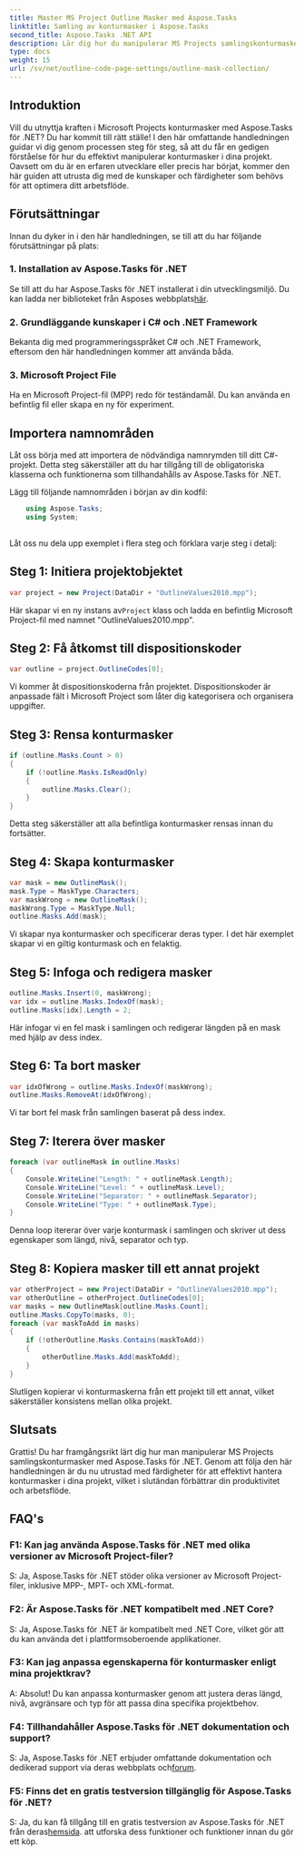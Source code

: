 ```yaml
---
title: Master MS Project Outline Masker med Aspose.Tasks
linktitle: Samling av konturmasker i Aspose.Tasks
second_title: Aspose.Tasks .NET API
description: Lär dig hur du manipulerar MS Projects samlingskonturmasker med Aspose.Tasks för .NET. Förbättra produktiviteten med denna omfattande handledning.
type: docs
weight: 15
url: /sv/net/outline-code-page-settings/outline-mask-collection/
---
```

## Introduktion
Vill du utnyttja kraften i Microsoft Projects konturmasker med Aspose.Tasks för .NET? Du har kommit till rätt ställe! I den här omfattande handledningen guidar vi dig genom processen steg för steg, så att du får en gedigen förståelse för hur du effektivt manipulerar konturmasker i dina projekt. Oavsett om du är en erfaren utvecklare eller precis har börjat, kommer den här guiden att utrusta dig med de kunskaper och färdigheter som behövs för att optimera ditt arbetsflöde.
## Förutsättningar
Innan du dyker in i den här handledningen, se till att du har följande förutsättningar på plats:
### 1. Installation av Aspose.Tasks för .NET
Se till att du har Aspose.Tasks för .NET installerat i din utvecklingsmiljö. Du kan ladda ner biblioteket från Asposes webbplats[här](https://releases.aspose.com/tasks/net/).
### 2. Grundläggande kunskaper i C# och .NET Framework
Bekanta dig med programmeringsspråket C# och .NET Framework, eftersom den här handledningen kommer att använda båda.
### 3. Microsoft Project File
Ha en Microsoft Project-fil (MPP) redo för teständamål. Du kan använda en befintlig fil eller skapa en ny för experiment.
## Importera namnområden
Låt oss börja med att importera de nödvändiga namnrymden till ditt C#-projekt. Detta steg säkerställer att du har tillgång till de obligatoriska klasserna och funktionerna som tillhandahålls av Aspose.Tasks för .NET.

Lägg till följande namnområden i början av din kodfil:
```csharp
    using Aspose.Tasks;
    using System;
    
```
Låt oss nu dela upp exemplet i flera steg och förklara varje steg i detalj:
## Steg 1: Initiera projektobjektet
```csharp
var project = new Project(DataDir + "OutlineValues2010.mpp");
```
 Här skapar vi en ny instans av`Project` klass och ladda en befintlig Microsoft Project-fil med namnet "OutlineValues2010.mpp".
## Steg 2: Få åtkomst till dispositionskoder
```csharp
var outline = project.OutlineCodes[0];
```
Vi kommer åt dispositionskoderna från projektet. Dispositionskoder är anpassade fält i Microsoft Project som låter dig kategorisera och organisera uppgifter.
## Steg 3: Rensa konturmasker
```csharp
if (outline.Masks.Count > 0)
{
    if (!outline.Masks.IsReadOnly)
    {
        outline.Masks.Clear();
    }
}
```
Detta steg säkerställer att alla befintliga konturmasker rensas innan du fortsätter.
## Steg 4: Skapa konturmasker
```csharp
var mask = new OutlineMask();
mask.Type = MaskType.Characters;
var maskWrong = new OutlineMask();
maskWrong.Type = MaskType.Null;
outline.Masks.Add(mask);
```
Vi skapar nya konturmasker och specificerar deras typer. I det här exemplet skapar vi en giltig konturmask och en felaktig.
## Steg 5: Infoga och redigera masker
```csharp
outline.Masks.Insert(0, maskWrong);
var idx = outline.Masks.IndexOf(mask);
outline.Masks[idx].Length = 2;
```
Här infogar vi en fel mask i samlingen och redigerar längden på en mask med hjälp av dess index.
## Steg 6: Ta bort masker
```csharp
var idxOfWrong = outline.Masks.IndexOf(maskWrong);
outline.Masks.RemoveAt(idxOfWrong);
```
Vi tar bort fel mask från samlingen baserat på dess index.
## Steg 7: Iterera över masker
```csharp
foreach (var outlineMask in outline.Masks)
{
    Console.WriteLine("Length: " + outlineMask.Length);
    Console.WriteLine("Level: " + outlineMask.Level);
    Console.WriteLine("Separator: " + outlineMask.Separator);
    Console.WriteLine("Type: " + outlineMask.Type);
}
```
Denna loop itererar över varje konturmask i samlingen och skriver ut dess egenskaper som längd, nivå, separator och typ.
## Steg 8: Kopiera masker till ett annat projekt
```csharp
var otherProject = new Project(DataDir + "OutlineValues2010.mpp");
var otherOutline = otherProject.OutlineCodes[0];
var masks = new OutlineMask[outline.Masks.Count];
outline.Masks.CopyTo(masks, 0);
foreach (var maskToAdd in masks)
{
    if (!otherOutline.Masks.Contains(maskToAdd))
    {
        otherOutline.Masks.Add(maskToAdd);
    }
}
```
Slutligen kopierar vi konturmaskerna från ett projekt till ett annat, vilket säkerställer konsistens mellan olika projekt.
## Slutsats
Grattis! Du har framgångsrikt lärt dig hur man manipulerar MS Projects samlingskonturmasker med Aspose.Tasks för .NET. Genom att följa den här handledningen är du nu utrustad med färdigheter för att effektivt hantera konturmasker i dina projekt, vilket i slutändan förbättrar din produktivitet och arbetsflöde.
## FAQ's
### F1: Kan jag använda Aspose.Tasks för .NET med olika versioner av Microsoft Project-filer?
S: Ja, Aspose.Tasks för .NET stöder olika versioner av Microsoft Project-filer, inklusive MPP-, MPT- och XML-format.
### F2: Är Aspose.Tasks för .NET kompatibelt med .NET Core?
S: Ja, Aspose.Tasks för .NET är kompatibelt med .NET Core, vilket gör att du kan använda det i plattformsoberoende applikationer.
### F3: Kan jag anpassa egenskaperna för konturmasker enligt mina projektkrav?
A: Absolut! Du kan anpassa konturmasker genom att justera deras längd, nivå, avgränsare och typ för att passa dina specifika projektbehov.
### F4: Tillhandahåller Aspose.Tasks för .NET dokumentation och support?
S: Ja, Aspose.Tasks för .NET erbjuder omfattande dokumentation och dedikerad support via deras webbplats och[forum](https://forum.aspose.com/c/tasks/15).
### F5: Finns det en gratis testversion tillgänglig för Aspose.Tasks för .NET?
 S: Ja, du kan få tillgång till en gratis testversion av Aspose.Tasks för .NET från deras[hemsida](https://releases.aspose.com/tasks/net/). att utforska dess funktioner och funktioner innan du gör ett köp.